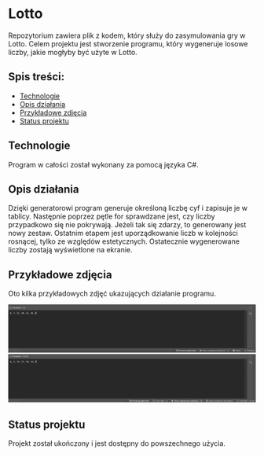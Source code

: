 # Lotto

Repozytorium zawiera plik z kodem, który służy do zasymulowania gry w Lotto.
Celem projektu jest stworzenie programu, który wygeneruje losowe liczby, jakie mogłyby być użyte w Lotto.

## Spis treści:
* [Technologie](#technologie)
* [Opis działania](#opis-działania)
* [Przykładowe zdjęcia](#przykładowe-zdjęcia)
* [Status projektu](#status-projektu)

## Technologie
Program w całości został wykonany za pomocą języka C#.

## Opis działania 
Dzięki generatorowi program generuje określoną liczbę cyf i zapisuje je w tablicy.
Następnie poprzez pętle for sprawdzane jest, czy liczby przypadkowo się nie pokrywają. Jeżeli tak się zdarzy, to generowany jest nowy zestaw.
Ostatnim etapem jest uporządkowanie liczb w kolejności rosnącej, tylko ze względów estetycznych. Ostatecznie wygenerowane liczby zostają wyświetlone na ekranie.

## Przykładowe zdjęcia
Oto kilka przykładowych zdjęć ukazujących działanie programu.

![Zdjęcie 1](./obrazy/1.png)
![Zdjęcie 2](./obrazy/2.png)

## Status projektu
 Projekt został ukończony i jest dostępny do powszechnego użycia.

